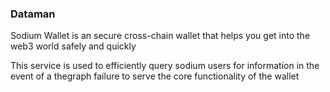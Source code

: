 ### Dataman
Sodium Wallet is an secure cross-chain wallet that helps you get into the web3 world safely and quickly

This service is used to efficiently query sodium users for information in the event of a thegraph failure to serve the core functionality of the wallet
